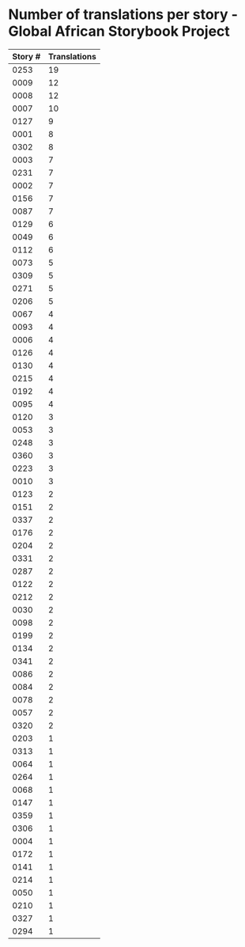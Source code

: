 # Number of translations per story - Global African Storybook Project

Story # | Translations
------- | ------------
0253 | 19
0009 | 12
0008 | 12
0007 | 10
0127 | 9
0001 | 8
0302 | 8
0003 | 7
0231 | 7
0002 | 7
0156 | 7
0087 | 7
0129 | 6
0049 | 6
0112 | 6
0073 | 5
0309 | 5
0271 | 5
0206 | 5
0067 | 4
0093 | 4
0006 | 4
0126 | 4
0130 | 4
0215 | 4
0192 | 4
0095 | 4
0120 | 3
0053 | 3
0248 | 3
0360 | 3
0223 | 3
0010 | 3
0123 | 2
0151 | 2
0337 | 2
0176 | 2
0204 | 2
0331 | 2
0287 | 2
0122 | 2
0212 | 2
0030 | 2
0098 | 2
0199 | 2
0134 | 2
0341 | 2
0086 | 2
0084 | 2
0078 | 2
0057 | 2
0320 | 2
0203 | 1
0313 | 1
0064 | 1
0264 | 1
0068 | 1
0147 | 1
0359 | 1
0306 | 1
0004 | 1
0172 | 1
0141 | 1
0214 | 1
0050 | 1
0210 | 1
0327 | 1
0294 | 1
